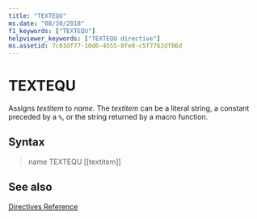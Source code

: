 ```yaml
---
title: "TEXTEQU"
ms.date: "08/30/2018"
f1_keywords: ["TEXTEQU"]
helpviewer_keywords: ["TEXTEQU directive"]
ms.assetid: 7c01df77-10d6-4555-8fe0-c5f7762df86d
---
```

# TEXTEQU

Assigns *textitem* to *name*. The *textitem* can be a literal string, a constant preceded by a `%`, or the string returned by a macro function.

## Syntax

> name TEXTEQU [[textitem]]

## See also

[Directives Reference](../../assembler/masm/directives-reference.md)<br/>